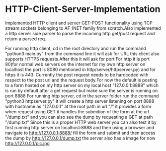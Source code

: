 # HTTP-Client-Server-Implementation
Implemented HTTP client and server GET-POST functionality using TCP stream sockets belonging to AF_INET family from scratch.Also implemented a http server side parser to parse the incoming http get/post request and return a parsed req.

For running http client, cd in the root directory  and run the command "python3 main.py" from the command line it will ask for URL this client also supports HTTPS requests.After this it will ask for port For http it is port 80(for normal web servers on the internet for my own http server on localhost the port is 8080 mentioned in http/server/httpserver.py) and for https it is 443.
Currently the post request needs to be hardcoded with respect to the post url and the request body.For now the default is posting to a form hosted on my http server on my local host "127.0.0.1:8888" which is run by default after a get request but make sure the server is running on port 8888
For running http server, cd in the server folder run the command "python3 httpserver.py" it will create a http server listening on port 8888 with hostname as "127.0.0.1"
at the root path in url "/" it provides a form when request using GET it handles the submition of the form at the url "/dump.txt" and you can also see the dump by requesting a GET at path "/dump.txt" 
Since this is a proper HTTP web server you can also test it by first running http server on localhost:8888 and then using a browser and navigate to http://127.0.0.1:8888/ fill the form and submit and then access the dump by http://127.0.0.1/dump.txt the server also has a image for now http://127.0.0.1/pic.jpg

